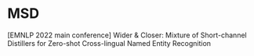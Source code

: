 # MSD
[EMNLP 2022 main conference] Wider &amp; Closer: Mixture of Short-channel Distillers for Zero-shot Cross-lingual Named Entity Recognition 
